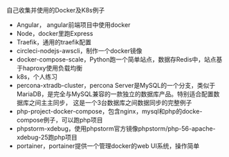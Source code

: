 自己收集并使用的Docker及K8s例子

* Angular， angular前端项目中使用docker
* Node，docker里跑Express
* Traefik，通用的traefik配置
* circleci-nodejs-awscli，制作一个docker镜像
* docker-compose-scale，Python跑一个简单站点，数据存Redis中，站点基于haproxy使用负载均衡
* k8s，个人练习
* percona-xtradb-cluster，percona Server是MySQL的一个分支，类似于MariaDB，是完全与MySQL兼容的一款独立的数据库产品。特别适合配置数据库之间主主同步，
这是一个3台数据库之间数据同步的完整例子
* php-project-docker-compose，包含nginx，mysql和php的docke-compose例子，可以跑php项目
* phpstorm-xdebug，使用phpstorm官方镜像phpstorm/php-56-apache-xdebug-25跑php项目
* portainer，portainer提供一个管理docker的web UI系统，操作简单
